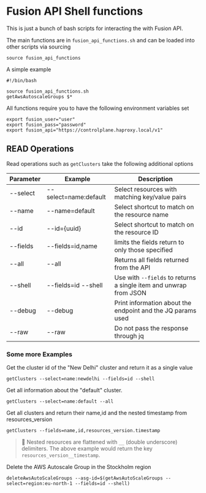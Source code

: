 # Fusion API Shell functions

This is just a bunch of bash scripts for interacting the with Fusion API.

The main functions are in `fusion_api_functions.sh` and can be loaded into other scripts via sourcing
```
source fusion_api_functions
```

A simple example
```
#!/bin/bash

source fusion_api_functions.sh
getAwsAutoscaleGroups $*
```

All functions require you to have the following environment variables set
```
export fusion_user="user"
export fusion_pass="password"
export fusion_api="https://controlplane.haproxy.local/v1"
```

## READ Operations

Read operations such as `getClusters` take the following additional options

| Parameter | Example | Description |
|-----------|-------------|---------|
| --select  | --select=name:default | Select resources with matching key/value pairs|
| --name    | --name=default        | Select shortcut to match on the resource name |
| --id      | --id={uuid}           | Select shortcut to match on the resource ID   |
| --fields  | --fields=id,name      | limits the fields return to only those specified |
| --all     | --all                 | Returns all fields returned from the API |
| --shell   | --fields=id --shell   | Use with `--fields`  to returns a single item and unwrap from JSON |
| --debug   | --debug               | Print information about the endpoint and the JQ params used |
| --raw     | --raw                 | Do not pass the response through jq |


### Some more Examples

Get the cluster id of the "New Delhi" cluster and return it as a single value
```
getClusters --select=name:newdelhi --fields=id --shell
```

Get all information about the "default" cluster.
```
getClusters --select=name:default --all
```

Get all clusters and return their name,id and the nested timestamp from resources_version
```
getClusters --fields=name,id,resources_version.timestamp
```

> 📝 Nested resources are flattened with `__` (double underscore) delimiters. The above example would return the key `resources_version__timestamp`.

Delete the AWS Autoscale Group in the Stockholm region
```
deleteAwsAutoScaleGroups --asg-id=$(getAwsAutoScaleGroups --select=region:eu-north-1 --fields=id --shell)
```




